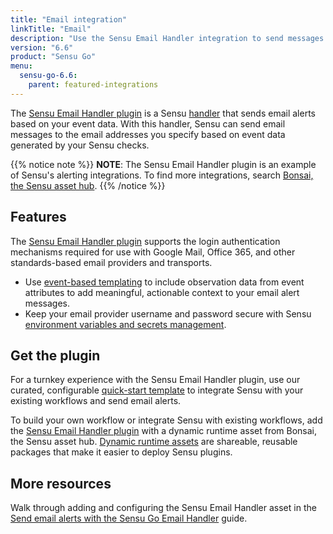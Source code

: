 ```yaml
---
title: "Email integration"
linkTitle: "Email"
description: "Use the Sensu Email Handler integration to send messages to the email addresses you specify based on Sensu observability event data."
version: "6.6"
product: "Sensu Go"
menu: 
  sensu-go-6.6:
    parent: featured-integrations
---
```


The [Sensu Email Handler plugin][4] is a Sensu [handler][1] that sends email alerts based on your event data.
With this handler, Sensu can send email messages to the email addresses you specify based on event data generated by your Sensu checks.

{{% notice note %}}
**NOTE**: The Sensu Email Handler plugin is an example of Sensu's alerting integrations.
To find more integrations, search [Bonsai, the Sensu asset hub](https://bonsai.sensu.io/).
{{% /notice %}}

## Features

The [Sensu Email Handler plugin][4] supports the login authentication mechanisms required for use with Google Mail, Office 365, and other standards-based email providers and transports.

- Use [event-based templating][2] to include observation data from event attributes to add meaningful, actionable context to your email alert messages.
- Keep your email provider username and password secure with Sensu [environment variables and secrets management][7].

## Get the plugin

For a turnkey experience with the Sensu Email Handler plugin, use our curated, configurable [quick-start template][8] to integrate Sensu with your existing workflows and send email alerts.

To build your own workflow or integrate Sensu with existing workflows, add the [Sensu Email Handler plugin][4] with a dynamic runtime asset from Bonsai, the Sensu asset hub.
[Dynamic runtime assets][5] are shareable, reusable packages that make it easier to deploy Sensu plugins.

## More resources

Walk through adding and configuring the Sensu Email Handler asset in the [Send email alerts with the Sensu Go Email Handler][3] guide.


[1]: ../../../observability-pipeline/observe-process/handlers/
[2]: ../../../observability-pipeline/observe-process/handler-templates/
[3]: ../../../observability-pipeline/observe-process/send-email-alerts/
[4]: https://bonsai.sensu.io/assets/sensu/sensu-email-handler
[5]: ../../assets/
[7]: ../../../operations/manage-secrets/
[8]: https://github.com/sensu/catalog/blob/docs-archive/integrations/email/email.yaml
